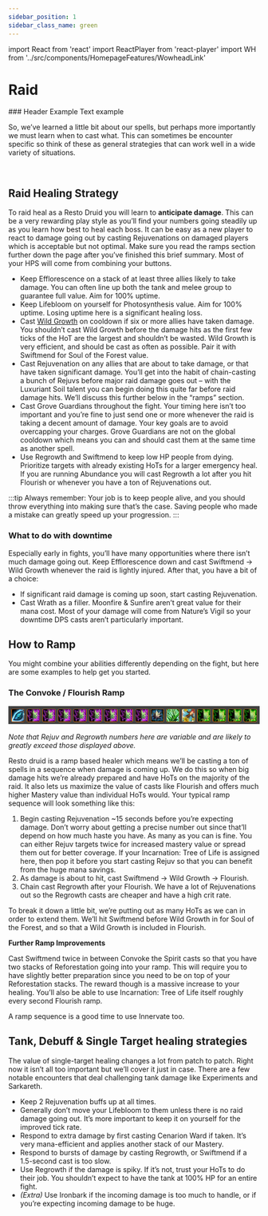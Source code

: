```yaml
---
sidebar_position: 1
sidebar_class_name: green
---
```


import React from 'react'
import ReactPlayer from 'react-player'
import WH from '../src/components/HomepageFeatures/WowheadLink'


# Raid



<div style={{ display: 'flex', flexWrap: 'wrap', alignItems: 'flex-start' }}>
  <ReactPlayer 
    url="https://i.imgur.com/9S0L0SW.mp4" 
    playing 
    controls 
    style={{ paddingRight: "12px" }} 
    width="500px"
    height="auto"
  />
<div style={{ flex: '1', minWidth: '200px' }}>
    ### Header Example
    Text example
</div>
</div>




So, we’ve learned a little bit about our spells, but perhaps more importantly we must learn when to cast what. This can sometimes be encounter specific so think of these as general strategies that can work well in a wide variety of situations.

&nbsp;
&nbsp;
&nbsp;

## Raid Healing Strategy
To raid heal as a Resto Druid you will learn to **anticipate damage**. This can be a very rewarding play style as you’ll find your numbers going steadily up as you learn how best to heal each boss. It can be easy as a new player to react to damage going out by casting Rejuvenations on damaged players which is acceptable but not optimal. Make sure you read the ramps section further down the page after you’ve finished this brief summary. Most of your HPS will come from combining your buttons.
- Keep Efflorescence on a stack of at least three allies likely to take damage. You can often line up both the tank and melee group to guarantee full value. Aim for 100% uptime.
- Keep Lifebloom on yourself for Photosynthesis value. Aim for 100% uptime. Losing uptime here is a significant healing loss.
- Cast [Wild Growth](http://www.wowhead.com/spell=48438/wild-growth) on cooldown if six or more allies have taken damage. You shouldn’t cast Wild Growth before the damage hits as the first few ticks of the HoT are the largest and shouldn’t be wasted. Wild Growth is very efficient, and should be cast as often as possible. Pair it with Swiftmend for Soul of the Forest value.
- Cast <WH>Rejuvenation</WH> on any allies that are about to take damage, or that have taken significant damage. You’ll get into the habit of chain-casting a bunch of Rejuvs before major raid damage goes out – with the Luxuriant Soil talent you can begin doing this quite far before raid damage hits. We’ll discuss this further below in the “ramps” section.
- Cast Grove Guardians throughout the fight. Your timing here isn’t too important and you’re fine to just send one or more whenever the raid is taking a decent amount of damage. Your key goals are to avoid overcapping your charges. Grove Guardians are not on the global cooldown which means you can and should cast them at the same time as another spell.
- Use Regrowth and Swiftmend to keep low HP people from dying. Prioritize targets with already existing HoTs for a larger emergency heal. If you are running Abundance you will cast Regrowth a lot after you hit Flourish or whenever you have a ton of Rejuvenations out.

:::tip
Always remember: Your job is to keep people alive, and you should throw everything into making sure that’s the case. Saving people who made a mistake can greatly speed up your progression.
:::


### What to do with downtime
Especially early in fights, you’ll have many opportunities where there isn’t much damage going out. Keep Efflorescence down and cast Swiftmend -> Wild Growth whenever the raid is lightly injured. After that, you have a bit of a choice:
- If significant raid damage is coming up soon, start casting Rejuvenation.
- Cast Wrath as a filler. Moonfire & Sunfire aren’t great value for their mana cost. Most of your damage will come from Nature’s Vigil so your downtime DPS casts aren’t particularly important.


## How to Ramp

You might combine your abilities differently depending on the fight, but here are some examples to help get you started.

### The Convoke / Flourish Ramp
![Ramp Example](.\images\Druid-Ramp-Sequence.png)

*Note that Rejuv and Regrowth numbers here are variable and are likely to greatly exceed those displayed above.*

Resto druid is a ramp based healer which means we’ll be casting a ton of spells in a sequence when damage is coming up. We do this so when big damage hits we’re already prepared and have HoTs on the majority of the raid. It also lets us maximize the value of casts like Flourish and offers much higher Mastery value than individual HoTs would. Your typical ramp sequence will look something like this:

1. Begin casting Rejuvenation ~15 seconds before you’re expecting damage. Don’t worry about getting a precise number out since that’ll depend on how much haste you have. As many as you can is fine. You can either Rejuv targets twice for increased mastery value or spread them out for better coverage. If your Incarnation: Tree of Life is assigned here, then pop it before you start casting Rejuv so that you can benefit from the huge mana savings.
2. As damage is about to hit, cast Swiftmend -> Wild Growth -> Flourish.
3. Chain cast Regrowth after your Flourish. We have a lot of Rejuvenations out so the Regrowth casts are cheaper and have a high crit rate.

To break it down a little bit, we’re putting out as many HoTs as we can in order to extend them. We’ll hit Swiftmend before Wild Growth in for Soul of the Forest, and so that a Wild Growth is included in Flourish.

**Further Ramp Improvements**

Cast Swiftmend twice in between Convoke the Spirit casts so that you have two stacks of Reforestation going into your ramp. This will require you to have slightly better preparation since you need to be on top of your Reforestation stacks. The reward though is a massive increase to your healing. You’ll also be able to use Incarnation: Tree of Life itself roughly every second Flourish ramp.

A ramp sequence is a good time to use Innervate too.

## Tank, Debuff & Single Target healing strategies

The value of single-target healing changes a lot from patch to patch. Right now it isn’t all too important but we’ll cover it just in case. There are a few notable encounters that deal challenging tank damage like Experiments and Sarkareth.

- Keep 2 Rejuvenation buffs up at all times.
- Generally don’t move your Lifebloom to them unless there is no raid damage going out. It’s more important to keep it on yourself for the improved tick rate.
- Respond to extra damage by first casting Cenarion Ward if taken. It’s very mana-efficient and applies another stack of our Mastery.
- Respond to bursts of damage by casting Regrowth, or Swiftmend if a 1.5-second cast is too slow.
- Use Regrowth if the damage is spiky. If it’s not, trust your HoTs to do their job. You shouldn’t expect to have the tank at 100% HP for an entire fight.
- *(Extra)* Use Ironbark if the incoming damage is too much to handle, or if you’re expecting incoming damage to be huge.